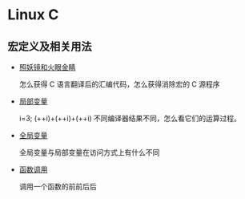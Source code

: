# Linux C

## 宏定义及相关用法
- [照妖镜和火眼金睛](https://github.com/believeszw/CS-Notes/blob/master/notes/语言/linux_c/gcc.md)

  怎么获得 C 语言翻译后的汇编代码，怎么获得消除宏的 C 源程序

- [局部变量](https://github.com/believeszw/CS-Notes/blob/master/notes/语言/linux_c/localvar.md)

  i=3; (++i)+(++i)+(++i) 不同编译器结果不同，怎么看它们的运算过程。

- [全局变量](https://github.com/believeszw/CS-Notes/blob/master/notes/语言/linux_c/globalvar.md)

  全局变量与局部变量在访问方式上有什么不同

- [函数调用](https://github.com/believeszw/CS-Notes/blob/master/notes/语言/linux_c/call.md)

  调用一个函数的前前后后
